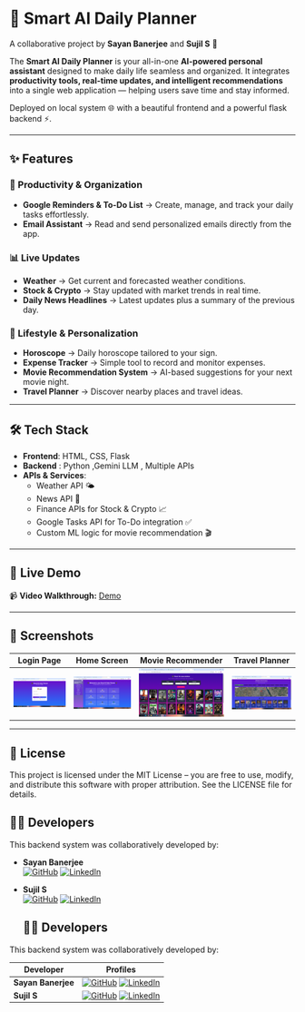 # 🌟 Smart AI Daily Planner  

A collaborative project by **Sayan Banerjee** and **Sujil S** 🚀  

The **Smart AI Daily Planner** is your all-in-one **AI-powered personal assistant** designed to make daily life seamless and organized. It integrates **productivity tools, real-time updates, and intelligent recommendations** into a single web application — helping users save time and stay informed.  

Deployed on local system 🌐 with a beautiful frontend and a powerful flask backend ⚡.  

---

## ✨ Features  

### 📅 Productivity & Organization  
- **Google Reminders & To-Do List** → Create, manage, and track your daily tasks effortlessly.  
- **Email Assistant** → Read and send personalized emails directly from the app.  

### 📊 Live Updates  
- **Weather** → Get current and forecasted weather conditions.  
- **Stock & Crypto** → Stay updated with market trends in real time.  
- **Daily News Headlines** → Latest updates plus a summary of the previous day.  

### 🔮 Lifestyle & Personalization  
- **Horoscope** → Daily horoscope tailored to your sign.  
- **Expense Tracker** → Simple tool to record and monitor expenses.  
- **Movie Recommendation System** → AI-based suggestions for your next movie night.  
- **Travel Planner** → Discover nearby places and travel ideas.  

---

## 🛠️ Tech Stack  

- **Frontend**: HTML, CSS, Flask  
- **Backend** : Python ,Gemini LLM , Multiple APIs 
- **APIs & Services**:  
  - Weather API 🌤️  
  - News API 📰  
  - Finance APIs for Stock & Crypto 📈  
  - Google Tasks API for To-Do integration ✅  
  - Custom ML logic for movie recommendation 🎬  

---

## 🚀 Live Demo  

📹 **Video Walkthrough:** [Demo](https://drive.google.com/file/d/1cXeE-yiACutR84K9yrXqRja6Cml2YNmj/view?usp=sharing)
  

---

## 📸 Screenshots  

| Login Page | Home Screen | Movie Recommender | Travel Planner |
|------------|-------------|-------------------|----------------|
| ![Login](assets/login.png) | ![Home](assets/home.png) | ![Movies](assets/movies.png) | ![Travel](assets/travel.png) |



---

## 📜 License

This project is licensed under the MIT License – you are free to use, modify, and distribute this software with proper attribution.
See the LICENSE
 file for details.

## 👨‍💻 Developers  

This backend system was collaboratively developed by:  

- **Sayan Banerjee**  
  [![GitHub](https://img.shields.io/badge/GitHub-181717?style=for-the-badge&logo=github&logoColor=white)](https://github.com/Sayan-ML)
  [![LinkedIn](https://img.shields.io/badge/LinkedIn-0A66C2?style=for-the-badge&logo=linkedin&logoColor=white)](https://www.linkedin.com/in/sayan-banerjee-0222a4214/)

- **Sujil S**  
  [![GitHub](https://img.shields.io/badge/GitHub-181717?style=for-the-badge&logo=github&logoColor=white)]([https://github.com/sujil-github-username](https://github.com/Error-Makes-Clever))  
  [![LinkedIn](https://img.shields.io/badge/LinkedIn-0A66C2?style=for-the-badge&logo=linkedin&logoColor=white)](https://www.linkedin.com/in/sujil-s/)

  ## 👨‍💻 Developers  

This backend system was collaboratively developed by:  

| Developer | Profiles |
|-----------|----------|
| **Sayan Banerjee** | [![GitHub](https://img.shields.io/badge/GitHub-181717?style=for-the-badge&logo=github&logoColor=white)](https://github.com/your-github-username) [![LinkedIn](https://img.shields.io/badge/LinkedIn-0A66C2?style=for-the-badge&logo=linkedin&logoColor=white)](https://www.linkedin.com/in/your-linkedin-profile/) |
| **Sujil S** | [![GitHub](https://img.shields.io/badge/GitHub-181717?style=for-the-badge&logo=github&logoColor=white)](https://github.com/sujil-github-username) [![LinkedIn](https://img.shields.io/badge/LinkedIn-0A66C2?style=for-the-badge&logo=linkedin&logoColor=white)](https://www.linkedin.com/in/sujil-linkedin-profile/) |




